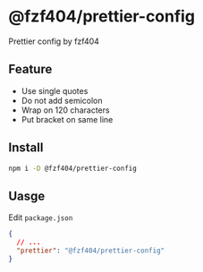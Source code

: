 # @fzf404/prettier-config

Prettier config by fzf404

## Feature

- Use single quotes
- Do not add semicolon
- Wrap on 120 characters
- Put bracket on same line

## Install

```bash
npm i -D @fzf404/prettier-config
```

## Uasge

Edit `package.json`

```json
{
  // ...
  "prettier": "@fzf404/prettier-config"
}
```
